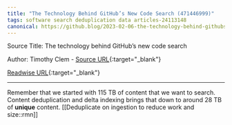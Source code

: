 ```yaml
---
title: "The Technology Behind GitHub’s New Code Search (471446999)"
tags: software search deduplication data articles-24113148
canonical: https://github.blog/2023-02-06-the-technology-behind-githubs-new-code-search/
---
```


Source Title: The technology behind GitHub’s new code search

Author: Timothy Clem - [Source URL](https://github.blog/2023-02-06-the-technology-behind-githubs-new-code-search/){:target="_blank"}

[Readwise URL](https://readwise.io/open/471446999){:target="_blank"}

---

Remember that we started with 115 TB of content that we want to search. Content deduplication and delta indexing brings that down to around 28 TB of **unique** content.
[[Deduplicate on ingestion to reduce work and size::rmn]]
